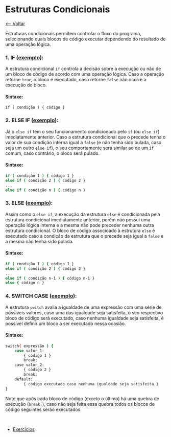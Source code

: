 # Estruturas Condicionais
[<-- Voltar](../README.md)

Estruturas condicionais permitem controlar o fluxo do programa, selecionando quais blocos de código executar dependendo do resultado de uma operação lógica.

### 1. IF ([exemplo](./If.java)):

A estrutura condicional ```if``` controla a decisão sobre a execução ou não de um bloco de código de acordo com uma operação lógica. Caso a operação retorne ```true```, o bloco é executado, caso retorne ```false``` não ocorre a execução do bloco.

#### Sintaxe:

```if ( condição ) { código }```

### 2. ELSE IF ([exemplo](./If.java)):

Já o ```else if``` tem o seu funcionamento condicionado pelo ```if``` (ou ```else if```) imediatamente anterior. Caso a estrutura condicional que o precede tenha o valor de sua condição interna igual a ```false``` (e não tenha sido pulada, caso seja um outro ```else if```), o seu comportamente será similar ao de um ```if``` comum, caso contrário, o bloco será pulado.

#### Sintaxe:

```bash
if ( condição 1 ) { código 1 }
else if ( condição 2 ) { código 2 }
...
else if ( condição n ) { código n }
```

### 3. ELSE ([exemplo](./If.java)):

Assim como o ```else if```, a execução da estrutura ```else``` é condicionada pela estrutura condicional imediatamente anterior, porém não possui uma operação lógica interna e a mesma não pode preceder nenhuma outra estrutura condicional. O bloco de código associoado à estrutura ```else``` é executado caso a condição da estrutura que o precede seja igual a ```false``` e a mesma não tenha sido pulada.

#### Sintaxe:

```bash
if ( condição 1 ) { código 1 }
else if ( condição 2 ) { código 2 }
...
else if ( condição n-1 ) { código n-1 }
else { código n }
```

### 4. SWITCH CASE ([exemplo](./Switch.java)):

A estrutura ```switch``` avalia a igualdade de uma expressão com uma série de possíveis valores, caso uma das igualdade seja satisfeita, o seu respectivo bloco de código será executado, caso nenhuma igualdade seja satisfeita, é possível definir um bloco a ser executado nessa ocasião.

#### Sintaxe:

```bash
switch( expressão ) {
    case valor_1:
        { código 1 }
        break;
    case valor_2:
        { código 2 }
        break;
    default:
        { código executado caso nenhuma igualdade seja satisfeita }
}
```

Note que após cada bloco de código (exceto o último) há uma quebra de execução (```break;```), caso não seja feita essa quebra todos os blocos de código seguintes serão executados.

<br>

- [Exercícios](./exercicios.md)
